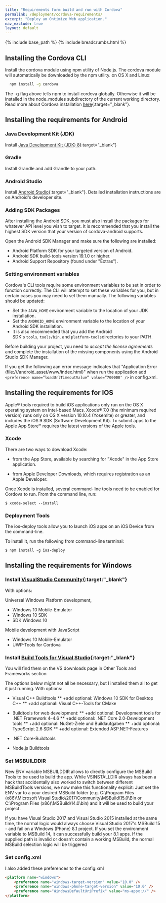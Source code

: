 ```yaml
---
title: "Requirements form build and run with Cordova"
permalink: /deployment/cordova-requirements/
excerpt: "Deploy an Ontimize Web application."
nav_exclude: true
layout: default
---
```


{% include base_path %}
{% include breadcrumbs.html %}

## Installing the Cordova CLI

Install the cordova module using npm utility of Node.js. The cordova module will automatically be downloaded by the npm utility.
on OS X and Linux:
  ```bash
    npm install -g cordova
  ```
The -g flag above tells npm to install cordova globally. Otherwise it will be installed in the node_modules subdirectory of the current working directory. Read more about Cordova installation [here](https://cordova.apache.org/docs/en/latest/guide/cli/installation.html){:target="_blank"}.



## Installing the requirements for Android

### Java Development Kit (JDK)

Install [Java Development Kit (JDK) 8](http://www.oracle.com/technetwork/java/javase/downloads/jdk8-downloads-2133151.html){:target="_blank"}

### Gradle
Install Grandle and add Grandle to your path.

### Android Studio
Install [Android Studio](https://developer.android.com/studio/){:target="_blank"}. Detailed installation instructions are on Android's developer site.

### Adding SDK Packages

After installing the Android SDK, you must also install the packages for whatever API level you wish to target. It is recommended that you install the highest SDK version that your version of cordova-android supports.

Open the Android SDK Manager and make sure the following are installed:

* Android Platform SDK for your targeted version of Android.
* Android SDK build-tools version 19.1.0 or higher.
* Android Support Repository (found under "Extras").

### Setting environment variables
Cordova's CLI tools require some environment variables to be set in order to function correctly. The CLI will attempt to set these variables for you, but in certain cases you may need to set them manually. The following variables should be updated:

* Set the `JAVA_HOME` environment variable to the location of your JDK installation.
* Set the `ANDROID_HOME` environment variable to the location of your Android SDK installation.
* It is also recommended that you add the Android SDK's `tools`, `tools/bin`, and `platform-tools`directories to your PATH.


Before building your project, you need to *accept the license agreements* and complete the installation of the missing components using the Android Studio SDK Manager.

If you get the following aan error message indicates that "Application Error (file:///android_asset/www/index.html)"  when run the application add `<preference name=”loadUrlTimeoutValue” value=”700000″ />` in config.xml.
## Installing the requirements for IOS
Apple® tools required to build iOS applications only run on the OS X operating system on Intel-based Macs. Xcode® 7.0 (the minimum required version) runs only on OS X version 10.10.4 (Yosemite) or greater, and includes the iOS 9 SDK (Software Development Kit). To submit apps to the Apple App Store℠ requires the latest versions of the Apple tools.

### Xcode
There are two ways to download Xcode:

* from the App Store, available by searching for "Xcode" in the App Store application.

* from Apple Developer Downloads, which requires registration as an Apple Developer.

Once Xcode is installed, several command-line tools need to be enabled for Cordova to run. From the command line, run:

```
$ xcode-select --install
```

### Deployment Tools
The ios-deploy tools allow you to launch iOS apps on an iOS Device from the command-line.

To install it, run the following from command-line terminal:
```
$ npm install -g ios-deploy
```

## Installing the requirements for Windows
### Install [VisualStudio Community](https://visualstudio.microsoft.com/es/downloads/){:target:"_blank"}

With options:

Universal Windows Platform development,
* Windows 10 Mobile-Emulator
* Windows 10 SDK
* SDK Windows 10

Mobile development with JavaScript
* Windows 10 Mobile-Emulator
* UWP-Tools for Cordova

### Install [Build Tools for Visual Studio](https://visualstudio.microsoft.com/es/downloads/){:target:"_blank"}
You will find them on the VS downloads page in Other Tools and Frameworks section

The options below might not all be necessary, but I installed them all to get it just running.
With options:

* Visual C++ Buildtools
** +add optional: Windows 10 SDK for Desktop C++
** +add optional: Visual C++-Tools for CMake

* Buildtools for web development:
** +add optional: Development tools for .NET Framework 4–4.6
** +add optional: .NET Core 2.0-Development tools
** +add optional: NuGet-Ziele und Buildaufgaben
** +add optional: TypeScript 2.6 SDK
** +add optional: Extended ASP.NET-Features

* .NET Core-Buildtools

* Node.js Buildtools

### Set MSBUILDDIR
New ENV variable MSBUILDDIR allows to directly configure the MSBuild Tools to be used to build the app.
While VSINSTALLDIR always has been a hack that accidentally also worked to switch between different MSBuildTools versions, we now make this functionality explicit: Just set the ENV var to a your desired MSBuild folder (e.g. C:\Program Files (x86)\Microsoft Visual Studio\2017\Community\MSBuild\15.0\Bin or C:\Program Files (x86)\MSBuild\14.0\bin\) and it will be used to build your project.

If you have Visual Studio 2017 and Visual Studio 2015 installed at the same time, the normal logic would always choose Visual Studio 2017's MSBuild 15 - and fail on a Windows (Phone) 8.1 project. If you set the environment variable to MSBuild 14, it can successfully build your 8.1 apps.
If the supplied path is invalid or doesn't contain a working MSBuild, the normal MSBuild selection logic will be triggered


### Set config.xml
I also added these preferences to the config.xml
```html
<platform name="windows">
    <preference name="windows-target-version" value="10.0" />
    <preference name="windows-phone-target-version" value="10.0" />
    <preference name="WindowsDefaultUriPrefix" value="ms-appx://" />
</platform>
```